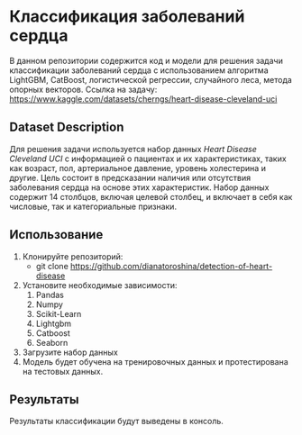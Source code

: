 # Классификация заболеваний сердца
В данном репозитории содержится код и модели для решения задачи классификации заболеваний сердца с использованием алгоритма LightGBM, CatBoost, логистической регрессии, случайного леса, метода опорных векторов.
Ссылка на задачу: https://www.kaggle.com/datasets/cherngs/heart-disease-cleveland-uci
## Dataset Description
Для решения задачи используется набор данных _Heart Disease Cleveland UCI_ с информацией о пациентах и их характеристиках, таких как возраст, пол, артериальное давление, уровень холестерина и другие. Цель состоит в предсказании наличия или отсутствия заболевания сердца на основе этих характеристик. Набор данных содержит 14 столбцов, включая целевой столбец, и включает в себя как числовые, так и категориальные признаки.
## Использование
1. Клонируйте репозиторий:
   - git clone https://github.com/dianatoroshina/detection-of-heart-disease
2. Установите необходимые зависимости:
   1. Pandas
   2. Numpy
   3. Scikit-Learn
   4. Lightgbm
   5. Catboost
   6. Seaborn
3. Загрузите набор данных
4. Модель будет обучена на тренировочных данных и протестирована на тестовых данных.
## Результаты
 Результаты классификации будут выведены в консоль.
